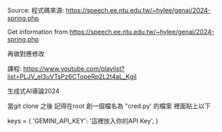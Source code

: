 Source:
程式碼來源: https://speech.ee.ntu.edu.tw/~hylee/genai/2024-spring.php

Get information from https://speech.ee.ntu.edu.tw/~hylee/genai/2024-spring.php

再做對應修改

課程:
https://www.youtube.com/playlist?list=PLJV_el3uVTsPz6CTopeRp2L2t4aL_KgiI

生成式AI導論2024

當git clone 之後
記得在root 創一個檔名為 "cred.py' 的檔案
裡面貼上以下

keys = {
  'GEMINI_API_KEY': '這裡放入你的API Key',
}